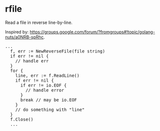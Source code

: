 rfile
=====

Read a file in reverse line-by-line.

Inspired by: https://groups.google.com/forum/?fromgroups#!topic/golang-nuts/a0NRB-spRhc.

<pre>
...
  f, err := NewReverseFile(file string)
  if err != nil {
    // handle err
  }
  for {
    line, err := f.ReadLine()
    if err != nil {
      if err != io.EOF {
        // handle error
      }
      break // may be io.EOF
    }
    // do something with "line"
  }
  f.Close()
  ...
</pre>
